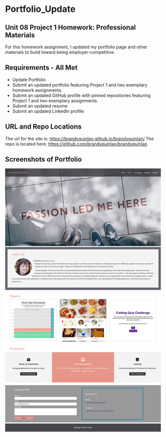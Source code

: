 # Portfolio_Update
## Unit 08 Project 1 Homework: Professional Materials

For this homework assignment, I updated my portfolio page and other materials to build toward being employer-competitive.

## Requirements - All Met

* Update Portfolio
* Submit an updated portfolio featuring Project 1 and two exemplary homework assignments.
* Submit an updated GitHub profile with pinned repositories featuring Project 1 and two exemplary assignments.
* Submit an updated resume
* Submit an updated LinkedIn profile

## URL and Repo Locations

The url for the site is: https://brandyquinlan.github.io/brandyquinlan/
The repo is located here: https://github.com/brandyquinlan/brandyquinlan

## Screenshots of Portfolio

![Screenshot](img/screenshot.png)

